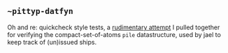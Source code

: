 ## `~pittyp-datfyn`
Oh and re: quickcheck style tests, a [rudimentary attempt](https://github.com/ohAitch/arvo/blob/ship-pile/lib/pile/test.hoon) I pulled together for verifying the compact-set-of-atoms `pile` datastructure, used by jael to keep track of (un)issued ships.